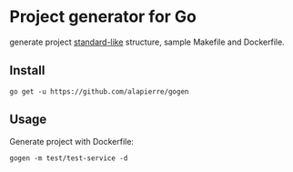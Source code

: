 # Project generator for Go

generate project [standard-like](https://github.com/golang-standards/project-layout) structure, sample Makefile and
Dockerfile.

## Install

````shell
go get -u https://github.com/alapierre/gogen
````

## Usage

Generate project with Dockerfile:

````shell
gogen -m test/test-service -d
````